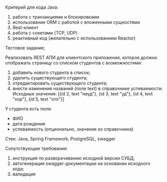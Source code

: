 Критерий для кода Java:
1. работа с транзакциями и блокировками
2. использование ORM с работой с вложенными сущностями
3. Rest-клиент
4. работа с сокетами (TCP, UDP)
5. реактивный код (желательно с использованием Reactor)

Тестовое задание;

Реализовать REST АПИ для клиентского приложения, которое должно отображать страницу со списком студентов с возможностями:
1. добавить нового студента в список;
2. удалить существующего студента;
3. отредактировать существующего студента;
4. внести изменения названий (поле text) в справочнике успеваемости. Исходные значения:
[{id 2, text "неуд"}, {id 3, text "уд"}, {id 4, text "хор"}, {id 5, text "отл"}]

У студента есть поля:
- ФИО
- дата рождения
- успеваемость (опционально, значение из справочника)

Стек:
Java, Spring Framework, PostgreSQL, swagger

Сопутствующие требования:
1. инструкция по разворачиванию исходной версии СУБД;
2. автогенерация swagger-документации на основании исходного кода;
3. валидация


